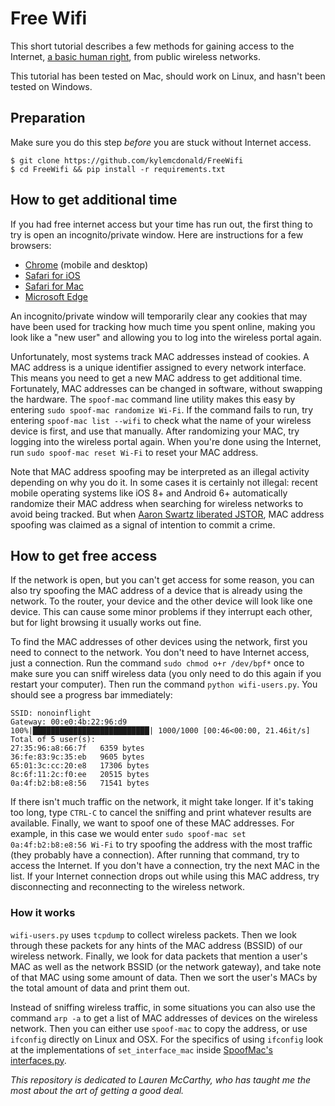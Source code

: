 # Free Wifi

This short tutorial describes a few methods for gaining access to the Internet, [a basic human right](https://en.wikipedia.org/wiki/Right_to_Internet_access#2011:_UN_Special_Rapporteur_report), from public wireless networks.

This tutorial has been tested on Mac, should work on Linux, and hasn't been tested on Windows.

## Preparation

Make sure you do this step *before* you are stuck without Internet access.

```
$ git clone https://github.com/kylemcdonald/FreeWifi
$ cd FreeWifi && pip install -r requirements.txt
```

## How to get additional time

If you had free internet access but your time has run out, the first thing to try is open an incognito/private window. Here are instructions for a few browsers:

* [Chrome](https://support.google.com/chrome/answer/95464?source=gsearch&hl=en) (mobile and desktop)
* [Safari for iOS](https://support.apple.com/en-us/HT203036)
* [Safari for Mac](https://support.apple.com/kb/ph21413?locale=en_US)
* [Microsoft Edge](https://support.microsoft.com/en-us/instantanswers/34b9a3a6-68bc-510b-2a9e-833107495ee5/browse-inprivate-in-microsoft-edge)

An incognito/private window will temporarily clear any cookies that may have been used for tracking how much time you spent online, making you look like a "new user" and allowing you to log into the wireless portal again.

Unfortunately, most systems track MAC addresses instead of cookies. A MAC address is a unique identifier assigned to every network interface. This means you need to get a new MAC address to get additional time. Fortunately, MAC addresses can be changed in software, without swapping the hardware. The `spoof-mac` command line utility makes this easy by entering `sudo spoof-mac randomize Wi-Fi`. If the command fails to run, try entering `spoof-mac list --wifi` to check what the name of your wireless device is first, and use that manually. After randomizing your MAC, try logging into the wireless portal again. When you're done using the Internet, run `sudo spoof-mac reset Wi-Fi` to reset your MAC address.

Note that MAC address spoofing may be interpreted as an illegal activity depending on why you do it. In some cases it is certainly not illegal: recent mobile operating systems like iOS 8+ and Android 6+ automatically randomize their MAC address when searching for wireless networks to avoid being tracked. But when [Aaron Swartz liberated JSTOR](https://en.wikipedia.org/wiki/MAC_spoofing#Controversy), MAC address spoofing was claimed as a signal of intention to commit a crime.

## How to get free access

If the network is open, but you can't get access for some reason, you can also try spoofing the MAC address of a device that is already using the network. To the router, your device and the other device will look like one device. This can cause some minor problems if they interrupt each other, but for light browsing it usually works out fine.

To find the MAC addresses of other devices using the network, first you need to connect to the network. You don't need to have Internet access, just a connection. Run the command `sudo chmod o+r /dev/bpf*` once to make sure you can sniff wireless data (you only need to do this again if you restart your computer). Then run the command `python wifi-users.py`. You should see a progress bar immediately:

```
SSID: nonoinflight
Gateway: 00:e0:4b:22:96:d9
100%|██████████████████████████| 1000/1000 [00:46<00:00, 21.46it/s]
Total of 5 user(s):
27:35:96:a8:66:7f	6359 bytes
36:fe:83:9c:35:eb	9605 bytes
65:01:3c:cc:20:e8	17306 bytes
8c:6f:11:2c:f0:ee	20515 bytes
0a:4f:b2:b8:e8:56	71541 bytes
```

If there isn't much traffic on the network, it might take longer. If it's taking too long, type `CTRL-C` to cancel the sniffing and print whatever results are available. Finally, we want to spoof one of these MAC addresses. For example, in this case we would enter `sudo spoof-mac set 0a:4f:b2:b8:e8:56 Wi-Fi` to try spoofing the address with the most traffic (they probably have a connection). After running that command, try to access the Internet. If you don't have a connection, try the next MAC in the list. If your Internet connection drops out while using this MAC address, try disconnecting and reconnecting to the wireless network.

### How it works

`wifi-users.py` uses `tcpdump` to collect wireless packets. Then we look through these packets for any hints of the MAC address (BSSID) of our wireless network. Finally, we look for data packets that mention a user's MAC as well as the network BSSID (or the network gateway), and take note of that MAC using some amount of data. Then we sort the user's MACs by the total amount of data and print them out.

Instead of sniffing wireless traffic, in some situations you can also use the command `arp -a` to get a list of MAC addresses of devices on the wireless network. Then you can either use `spoof-mac` to copy the address, or use `ifconfig` directly on Linux and OSX. For the specifics of using `ifconfig` look at the implementations of `set_interface_mac` inside [SpoofMac's interfaces.py](https://github.com/feross/SpoofMAC/blob/master/spoofmac/interface.py).

*This repository is dedicated to Lauren McCarthy, who has taught me the most about the art of getting a good deal.*
